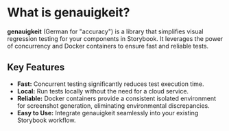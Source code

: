 # What is genauigkeit?

**genauigkeit** (German for "accuracy") is a library that simplifies visual regression testing for your components in Storybook. It leverages the power of concurrency and Docker containers to ensure fast and reliable tests.

## Key Features

-   **Fast:** Concurrent testing significantly reduces test execution time.
-   **Local:** Run tests locally without the need for a cloud service.
-   **Reliable:** Docker containers provide a consistent isolated environment for screenshot generation, eliminating environmental discrepancies.
-   **Easy to Use:** Integrate genauigkeit seamlessly into your existing Storybook workflow.
